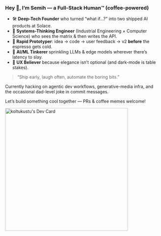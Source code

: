 <!-- README.md / GitHub bio -->

### Hey 👋, I’m Semih — a **Full-Stack Human™** (coffee-powered)  

- 🛠 **Deep-Tech Founder** who turned “what if…?” into two shipped AI products at Solace.  
- 🧩 **Systems-Thinking Engineer** (Industrial Engineering × Computer Science) who sees the matrix & then writes the API.  
- 🚀 **Rapid Prototyper**: idea → code → user feedback → v2 **before** the espresso gets cold.  
- 🤖 **AI/ML Tinkerer** sprinkling LLMs & edge models wherever there’s latency to slay.  
- 🎨 **UX Believer** because elegance isn’t optional (and dark-mode is table stakes).  

> “Ship early, laugh often, automate the boring bits.”

Currently hacking on agentic dev workflows, generative-media infra, and the occasional dad-level joke in commit messages.  

Let’s build something cool together — PRs & coffee memes welcome!


<a href="https://app.daily.dev/koltukalti"><img src="https://api.daily.dev/devcards/408283d3c3ce47b2b02ce9fb43163aeb.png?r=ngs" width="400" alt="koltukustu's Dev Card"/></a>
